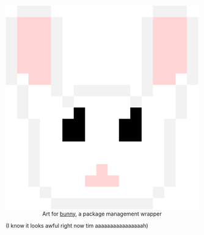 <div align="center">
<img src="/main.svg">
Art for <a href="https://gitlab.com/tim241/bunny">bunny</a>, a package
management wrapper
</div>

(I know it looks awful right now tim aaaaaaaaaaaaaaaah)
